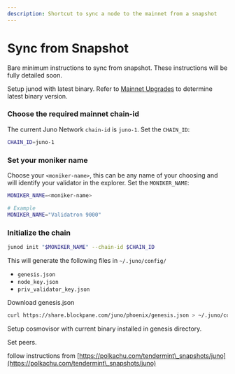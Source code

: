 ```yaml
---
description: Shortcut to sync a node to the mainnet from a snapshot
---
```


# Sync from Snapshot

Bare minimum instructions to sync from snapshot. These instructions will be fully detailed soon.

Setup junod with latest binary. Refer to [Mainnet Upgrades](mainnet-upgrades.md) to determine latest binary version.

### Choose the required mainnet chain-id

The current Juno Network `chain-id` is `juno-1`. Set the `CHAIN_ID`:

```bash
CHAIN_ID=juno-1
```

### Set your moniker name

Choose your `<moniker-name>`, this can be any name of your choosing and will identify your validator in the explorer. Set the `MONIKER_NAME`:

```bash
MONIKER_NAME=<moniker-name>

# Example
MONIKER_NAME="Validatron 9000"
```

### **Initialize the chain**

```bash
junod init "$MONIKER_NAME" --chain-id $CHAIN_ID
```

This will generate the following files in `~/.juno/config/`

* `genesis.json`
* `node_key.json`
* `priv_validator_key.json`

Download genesis.json

```bash
curl https://share.blockpane.com/juno/phoenix/genesis.json > ~/.juno/config/genesis.json
```

Setup cosmovisor with current binary installed in genesis directory.

Set peers.

follow instructions from [https://polkachu.com/tendermint\_snapshots/juno](https://polkachu.com/tendermint\_snapshots/juno)

